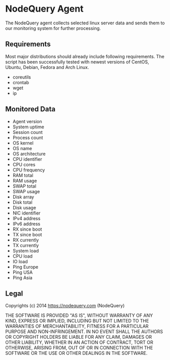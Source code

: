 NodeQuery Agent
===============

The NodeQuery agent collects selected linux server data and sends them to
our monitoring system for further processing.

Requirements
------------

Most major distributions should already include following requirements. The
script has been successfully tested with newest versions of CentOS, Ubuntu,
Debian, Fedora and Arch Linux.

* coreutils
* crontab
* wget
* ip

Monitored Data
--------------

* Agent version
* System uptime
* Session count
* Process count
* OS kernel
* OS name
* OS architecture
* CPU identifier
* CPU cores
* CPU frequency
* RAM total
* RAM usage
* SWAP total
* SWAP usage
* Disk array
* Disk total
* Disk usage
* NIC identifier
* IPv4 address
* IPv6 address
* RX since boot
* TX since boot
* RX currently
* TX currently
* System load
* CPU load
* IO load
* Ping Europe
* Ping USA
* Ping Asia

Legal
-----

Copyrights (c) 2014 https://nodequery.com (NodeQuery)

THE SOFTWARE IS PROVIDED "AS IS", WITHOUT WARRANTY OF ANY KIND, EXPRESS OR
IMPLIED, INCLUDING BUT NOT LIMITED TO THE WARRANTIES OF MERCHANTABILITY,
FITNESS FOR A PARTICULAR PURPOSE AND NON-INFRINGEMENT. IN NO EVENT SHALL THE
AUTHORS OR COPYRIGHT HOLDERS BE LIABLE FOR ANY CLAIM, DAMAGES OR OTHER
LIABILITY, WHETHER IN AN ACTION OF CONTRACT, TORT OR OTHERWISE, ARISING FROM,
OUT OF OR IN CONNECTION WITH THE SOFTWARE OR THE USE OR OTHER DEALINGS IN
THE SOFTWARE.
